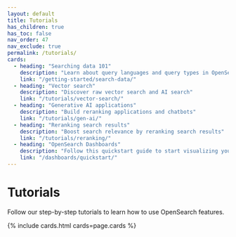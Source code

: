 ```yaml
---
layout: default
title: Tutorials
has_children: true
has_toc: false
nav_order: 47
nav_exclude: true
permalink: /tutorials/
cards:
  - heading: "Searching data 101"
    description: "Learn about query languages and query types in OpenSearch" 
    link: "/getting-started/search-data/" 
  - heading: "Vector search"
    description: "Discover raw vector search and AI search" 
    link: "/tutorials/vector-search/"
  - heading: "Generative AI applications"
    description: "Build reranking applications and chatbots" 
    link: "/tutorials/gen-ai/"
  - heading: "Reranking search results"
    description: "Boost search relevance by reranking search results" 
    link: "/tutorials/reranking/"
  - heading: "OpenSearch Dashboards"
    description: "Follow this quickstart guide to start visualizing your data"
    link: "/dashboards/quickstart/"
---
```


# Tutorials

Follow our step-by-step tutorials to learn how to use OpenSearch features.

{% include cards.html cards=page.cards %}

